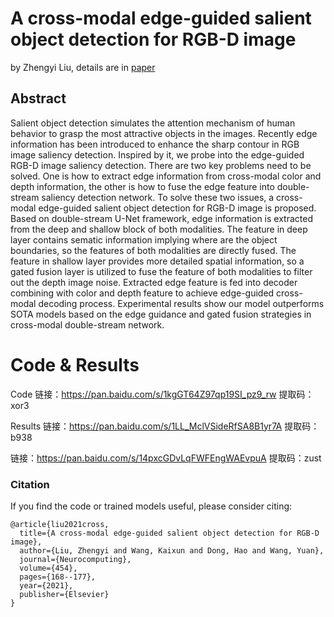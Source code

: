 # A cross-modal edge-guided salient object detection for RGB-D image 
by Zhengyi Liu, details are in [paper](https://linkinghub.elsevier.com/retrieve/pii/S0925231221007244)

## Abstract  

Salient object detection simulates the attention mechanism of human behavior to grasp the most attractive objects in the images. Recently edge information has been introduced to enhance the sharp contour in RGB image saliency detection. Inspired by it, we probe into the edge-guided RGB-D image saliency detection. There are two key problems need to be solved. One is how to extract edge information from cross-modal color and depth information, the other is how to fuse the edge feature into double-stream saliency detection network. To solve these two issues, a cross-modal edge-guided salient object detection for RGB-D image is proposed. Based on double-stream U-Net framework, edge information is extracted from the deep and shallow block of both modalities. The feature in deep layer contains sematic information implying where are the object boundaries, so the features of both modalities are directly fused. The feature in shallow layer provides more detailed spatial information, so a gated fusion layer is utilized to fuse the feature of both modalities to filter out the depth image noise. Extracted edge feature is fed into decoder combining with color and depth feature to achieve edge-guided cross-modal decoding process. Experimental results show our model outperforms SOTA models based on the edge guidance and gated fusion strategies in cross-modal double-stream network.


# Code & Results 
Code
链接：https://pan.baidu.com/s/1kgGT64Z97qp19SI_pz9_rw 
提取码：xor3 

Results
链接：https://pan.baidu.com/s/1LL_MclVSideRfSA8B1yr7A 
提取码：b938 

链接：https://pan.baidu.com/s/14pxcGDvLqFWFEngWAEvpuA 
提取码：zust 


### Citation

If you find the code or trained models useful, please consider citing:

```
@article{liu2021cross,
  title={A cross-modal edge-guided salient object detection for RGB-D image},
  author={Liu, Zhengyi and Wang, Kaixun and Dong, Hao and Wang, Yuan},
  journal={Neurocomputing},
  volume={454},
  pages={168--177},
  year={2021},
  publisher={Elsevier}
}
```
